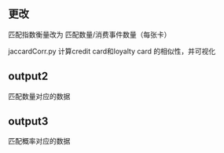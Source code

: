 ## 更改
匹配指数衡量改为 匹配数量/消费事件数量（每张卡）

jaccardCorr.py 计算credit card和loyalty card 的相似性，并可视化

## output2
匹配数量对应的数据

## output3
匹配概率对应的数据
